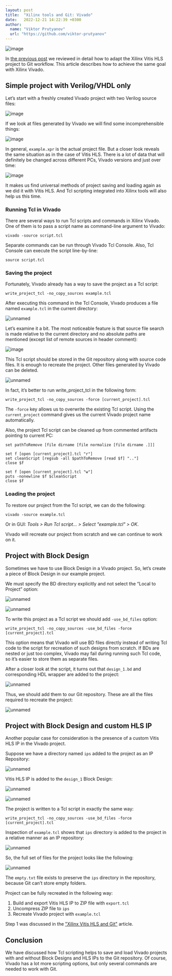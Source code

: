 ```yaml
---
layout: post
title:  "Xilinx tools and Git: Vivado"
date:   2022-12-21 14:22:39 +0300
author:
  name: "Viktor Prutyanov"
  url: "https://github.com/viktor-prutyanov"
---
```


![image](https://user-images.githubusercontent.com/8286747/213515912-e3a199b1-5fd1-4613-a509-29fe5951aadc.png)

In [the previous post](https://daynix.github.io/2022/12/07/Xilinx-tools-and-Git-Vitis-HLS.html) we reviewed in detail how to adapt the Xilinx Vitis HLS project to Git workflow. This article describes how to achieve the same goal with Xilinx Vivado.

## Simple project with Verilog/VHDL only

Let’s start with a freshly created Vivado project with two Verilog source files:

![image](https://user-images.githubusercontent.com/8286747/208871546-632390c9-a3a3-4fa8-a824-d44d871496bf.png)

If we look at files generated by Vivado we will find some incomprehensible things:

![image](https://user-images.githubusercontent.com/8286747/208871758-d5280269-dcfc-49ca-8751-06f2010ee20e.png)

In general, `example.xpr` is the actual project file. But a closer look reveals the same situation as in the case of Vitis HLS.
There is a lot of data that will definitely be changed across different PCs, Vivado versions and just over time:

![image](https://user-images.githubusercontent.com/8286747/208871915-0fd666b9-541d-40fb-b6fe-1dd21abdff9e.png)

It makes us find universal methods of project saving and loading again as we did it with Vitis HLS. And Tcl scripting integrated into Xilinx tools will also help us this time.

### Running Tcl in Vivado

There are several ways to run Tcl scripts and commands in Xilinx Vivado. One of them is to pass a script name as command-line argument to Vivado:

```shell
vivado -source script.tcl
```

Separate commands can be run through Vivado Tcl Console. Also, Tcl Console can execute the script line-by-line:

```shell
source script.tcl
```

### Saving the project

Fortunately, Vivado already has a way to save the project as a Tcl script:

```shell
write_project_tcl -no_copy_sources example.tcl
```

After executing this command in the Tcl Console, Vivado produces a file named `example.tcl` in the current directory:

![unnamed](https://user-images.githubusercontent.com/8286747/208872868-c2660502-3f67-47c0-96f2-f2acfecfdea5.png)

Let’s examine it a bit. The most noticeable feature is that source file search is made relative to the current directory and no absolute paths are mentioned (except list of remote sources in header comment):

![image](https://user-images.githubusercontent.com/8286747/208874752-59d4b16a-9646-4043-8549-e943d01148a3.png)

This Tcl script should be stored in the Git repository along with source code files. It is enough to recreate the project. Other files generated by Vivado can be deleted.

![unnamed](https://user-images.githubusercontent.com/8286747/208873146-94817733-91ac-4983-bd14-e1d5367cfdf4.png)

In fact, it’s better to run write_project_tcl in the following form:
```shell
write_project_tcl -no_copy_sources -force [current_project].tcl
```

The `-force` key allows us to overwrite the existing Tcl script. Using the `current_project` command gives us the current Vivado project name automatically.

Also, the project Tcl script can be cleaned up from commented artifacts pointing to current PC:

```shell
set pathToRemove [file dirname [file normalize [file dirname .]]]

set f [open [current_project].tcl "r"]
set cleanScript [regsub -all $pathToRemove [read $f] ".."]
close $f

set f [open [current_project].tcl "w"]
puts -nonewline $f $cleanScript
close $f
```

### Loading the project

To restore our project from the Tcl script, we can do the following:

```shell
vivado -source example.tcl
```

Or in GUI: _Tools > Run Tcl script… > Select "example.tcl" > OK_.

Vivado will recreate our project from scratch and we can continue to work on it.

## Project with Block Design

Sometimes we have to use Block Design in a Vivado project. So, let’s create a piece of Block Design in our example project.

We must specify the BD directory explicitly and not select the “Local to Project” option:

![unnamed](https://user-images.githubusercontent.com/8286747/208875368-9d3ca19e-4d7e-4619-a774-b9bc64634770.png)

![unnamed](https://user-images.githubusercontent.com/8286747/208875403-de4769d2-4bc7-4e60-a397-30b29caac03c.png)

To write this project as a Tcl script we should add `-use_bd_files` option:

```shell
write_project_tcl -no_copy_sources -use_bd_files -force [current_project].tcl
```

This option means that Vivado will use BD files directly instead of writing Tcl code to the script for recreation of such designs from scratch. If BDs are nested or just too complex, Vivado may fail during running such Tcl code, so it’s easier to store them as separate files.

After a closer look at the script, it turns out that `design_1.bd` and corresponding HDL wrapper are added to the project:

![unnamed](https://user-images.githubusercontent.com/8286747/208875429-9fc729ac-646a-4089-8726-2fb71f3b8b79.png)

Thus, we should add them to our Git repository. These are all the files required to recreate the project:

![unnamed](https://user-images.githubusercontent.com/8286747/208875491-380b5441-f2d4-47ba-8571-783497ea569a.png)

## Project with Block Design and custom HLS IP

Another popular case for consideration is the presence of a custom Vitis HLS IP in the Vivado project.

Suppose we have a directory named `ips` added to the project as an IP Repository:

![unnamed](https://user-images.githubusercontent.com/8286747/208894590-5300601d-3655-42b9-97c9-f5ed9183359c.png)

Vitis HLS IP is added to the `design_1` Block Design:

![unnamed](https://user-images.githubusercontent.com/8286747/208894695-40ef26f8-202c-4394-8664-3323423a45fe.png)

![unnamed](https://user-images.githubusercontent.com/8286747/208894650-cf37aae3-1c8e-4de2-9086-b8c855bd6a05.png)

The project is written to a Tcl script in exactly the same way:

```shell
write_project_tcl -no_copy_sources -use_bd_files -force [current_project].tcl
```

Inspection of `example.tcl` shows that `ips` directory is added to the project in a relative manner as an IP repository:

![unnamed](https://user-images.githubusercontent.com/8286747/208894616-83725e1e-4cbe-4f93-b0a8-5c10c6b016b1.png)

So, the full set of files for the project looks like the following:

![unnamed](https://user-images.githubusercontent.com/8286747/208894727-e6191e11-e8d8-4888-bf19-e649677a3f85.png)

The `empty.txt` file exists to preserve the `ips` directory in the repository, because Git can’t store empty folders.

Project can be fully recreated in the following way:

1. Build and export Vitis HLS IP to ZIP file with `export.tcl`
2. Uncompress ZIP file to `ips`
3. Recreate Vivado project with `example.tcl`

Step 1 was discussed in the ["Xilinx Vitis HLS and Git"](https://daynix.github.io/2022/12/07/Xilinx-tools-and-Git-Vitis-HLS.html) article.

## Conclusion

We have discussed how Tcl scripting helps to save and load Vivado projects with and without Block Designs and HLS IPs to the Git repository. Of course, Vivado has a lot more scripting options, but only several commands are needed to work with Git.
